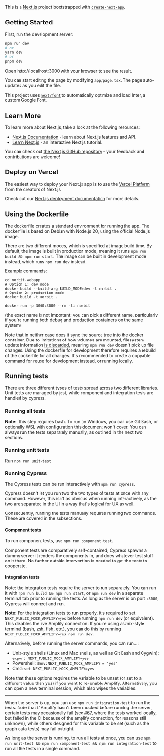 This is a [Next.js](https://nextjs.org/) project bootstrapped with [`create-next-app`](https://github.com/vercel/next.js/tree/canary/packages/create-next-app).

## Getting Started

First, run the development server:

```bash
npm run dev
# or
yarn dev
# or
pnpm dev
```

Open [http://localhost:3000](http://localhost:3000) with your browser to see the result.

You can start editing the page by modifying `app/page.tsx`. The page auto-updates as you edit the file.

This project uses [`next/font`](https://nextjs.org/docs/basic-features/font-optimization) to automatically optimize and load Inter, a custom Google Font.

## Learn More

To learn more about Next.js, take a look at the following resources:

- [Next.js Documentation](https://nextjs.org/docs) - learn about Next.js features and API.
- [Learn Next.js](https://nextjs.org/learn) - an interactive Next.js tutorial.

You can check out [the Next.js GitHub repository](https://github.com/vercel/next.js/) - your feedback and contributions are welcome!

## Deploy on Vercel

The easiest way to deploy your Next.js app is to use the [Vercel Platform](https://vercel.com/new?utm_medium=default-template&filter=next.js&utm_source=create-next-app&utm_campaign=create-next-app-readme) from the creators of Next.js.

Check out our [Next.js deployment documentation](https://nextjs.org/docs/deployment) for more details.

## Using the Dockerfile

The dockerfile creates a standard environment for running the app. The dockerfile is based on Debian with Node.js 20, using the official Node.js image.

There are two different modes, which is specified at image build time. By default, the image is built in production mode, meaning it runs `npm run build && npm run start`. The image can be built in development mode instead, which runs `npm run dev` instead.

Example commands:
```
cd norbit-webapp
# Option 1: dev mode
docker build --build-arg BUILD_MODE=dev -t norbit .
# Option 2: production mode
docker build -t norbit . 

docker run -p 3000:3000 --rm -ti norbit
```
(the exact name is not important; you can pick a different name, particularly if you're running both debug and production containers on the same system)

Note that in neither case does it sync the source tree into the docker container. Due to limitations of how volumes are mounted, filesystem update information [is discarded][docker-volume-info-discard], meaning `npm run dev` doesn't pick up file changes. Using the dockerfile for development therefore requires a rebuild of the dockerfile for all changes. It's recommended to create a copyable command for reuse for development instead, or running locally.

[docker-volume-info-discard]: https://forums.docker.com/t/docker-compose-not-synchronising-file-changes-in-volume/79177/4

## Running tests

There are three different types of  tests spread across two different libraries. Unit tests are managed by jest, while component and integration tests are handled by cypress.

### Running all tests
**Note:** This step requires bash. To run on Windows, you can use Git Bash, or optionally WSL with configuration this document won't cover. You can always run the tests separately manually, as outlined in the next two sections.

### Running unit tests

Run `npm run unit-test`

### Running Cypress

The Cypress tests can be run interactively with `npm run cypress`. 

Cypress doesn't let you run two the two types of tests at once with any command. However, this isn't as obvious when running interactively, as the two are separated in the UI in a way that's logical for UX as well.

Consequently, running the tests manually requires running two commands. These are covered in the subsections.

#### Component tests

To run component tests, use `npm run component-test`. 

Component tests are comparatively self-contained; Cypress spawns a dummy server it renders the components in, and does whatever test stuff on it there. No further outside intervention is needed to get the tests to cooperate.

#### Integration tests

Note: the integration tests require the server to run separately. You can run it with `npm run build && npm run start`, or `npm run dev` in a separate terminal tab prior to running the tests. As long as the server is on port `:3000`, Cypress will connect and run.

**Note:** For the integration tests to run properly, it's required to set `NEXT_PUBLIC_MOCK_AMPLIFY=yes` before running `npm run dev` (or equivalent). This disables the live Amplify connection. If you're using a Unix-style terminal (bash, zsh, fish, etc.), you can do this by running `NEXT_PUBLIC_MOCK_AMPLIFY=yes npm run dev`. 

Alternatively, before running the server commands, you can run...:

* Unix-style shells (Linux and Mac shells, as well as Git Bash and Cygwin): `export NEXT_PUBLIC_MOCK_AMPLIFY=yes`
* Powershell: `$Env:NEXT_PUBLIC_MOCK_AMPLIFY = 'yes'`
* Cmd: `set NEXT_PUBLIC_MOCK_AMPLIFY=yes`

Note that these options requires the variable to be unset (or set to a different value than yes) if you want to re-enable Amplify. Alternatively, you can open a new terminal session, which also wipes the variables.

---

When the server is up, you can use `npm run integration-test` to run the tests. Note that if Amplify hasn't been mocked before running the server, certain tests may occasionally fail (see [#67](https://github.com/simeeid/TDT4290Group1/pull/67), where the tests worked locally, but failed in the CI because of the amplify connection, for reasons still unknown), while others designed for this variable to be set (such as the graph data tests) may fail outright.

As long as the server is running, to run all tests at once, you can use `npm run unit-test && npm run component-test && npm run integration-test` to run all the tests in a single command.
